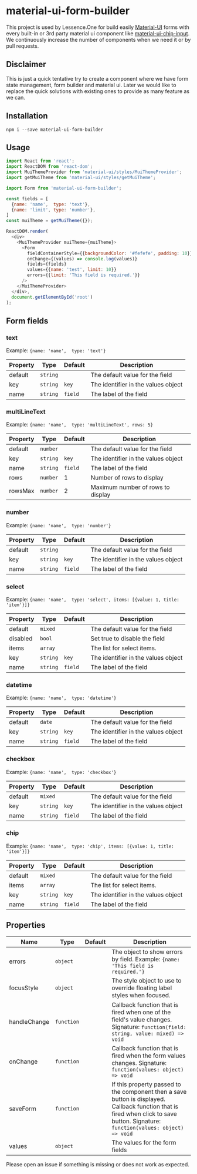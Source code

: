 # material-ui-form-builder
This project is used by Lessence.One for build easily [Material-UI][mui] forms with every built-in or 3rd party material ui component like [material-ui-chip-input][muichip]. We continuously increase the number of components when we need it or by pull requests.

## Disclaimer
This is just a quick tentative try to create a component where we have form state management, form builder and  material ui. Later we would like to replace the quick solutions with existing ones to provide as many feature as we can.

## Installation
```shell
npm i --save material-ui-form-builder
```

## Usage

```javascript
import React from 'react';
import ReactDOM from 'react-dom';
import MuiThemeProvider from 'material-ui/styles/MuiThemeProvider';
import getMuiTheme from 'material-ui/styles/getMuiTheme';

import Form from 'material-ui-form-builder';

const fields = [
  {name: 'name',  type: 'text'},
  {name: 'limit', type: 'number'},
]
const muiTheme = getMuiTheme({});

ReactDOM.render(
  <div>
    <MuiThemeProvider muiTheme={muiTheme}>
      <Form
        fieldContainerStyle={{backgroundColor: '#fefefe', padding: 10}}
        onChange={(values) => console.log(values)}
        fields={fields}
        values={{name: 'test', limit: 10}}
        errors={{limit: 'This field is required.'}}
      />
    </MuiThemeProvider>
  </div>,
  document.getElementById('root')
);
```
## Form fields
### text
Example:
```{name: 'name',  type: 'text'}```

| Property | Type | Default | Description |
| --- | --- | --- | --- |
| default | `string` | | The default value for the field |
| key | `string` | `key` | The identifier in the values object |
| name | `string` | `field` | The label of the field |

### multiLineText
Example:
```{name: 'name',  type: 'multiLineText', rows: 5}```

| Property | Type | Default | Description |
| --- | --- | --- | --- |
| default | `number` | | The default value for the field |
| key | `string` | `key` | The identifier in the values object |
| name | `string` | `field` | The label of the field |
| rows | `number` | 1 | Number of rows to display |
| rowsMax | `number` | 2 | Maximum number of rows to display |

### number
Example:
```{name: 'name',  type: 'number'}```

| Property | Type | Default | Description |
| --- | --- | --- | --- |
| default | `string` | | The default value for the field |
| key | `string` | `key` | The identifier in the values object |
| name | `string` | `field` | The label of the field |

### select
Example:
```{name: 'name',  type: 'select', items: [{value: 1, title: 'item'}]}```

| Property | Type | Default | Description |
| --- | --- | --- | --- |
| default | `mixed` | | The default value for the field |
| disabled | `bool` | | Set true to disable the field |
| items | `array` | | The list for select items. |
| key | `string` | `key` | The identifier in the values object |
| name | `string` | `field` | The label of the field |

### datetime
Example:
```{name: 'name',  type: 'datetime'}```

| Property | Type | Default | Description |
| --- | --- | --- | --- |
| default | `date` | | The default value for the field |
| key | `string` | `key` | The identifier in the values object |
| name | `string` | `field` | The label of the field |

### checkbox
Example:
```{name: 'name',  type: 'checkbox'}```

| Property | Type | Default | Description |
| --- | --- | --- | --- |
| default | `mixed` | | The default value for the field |
| key | `string` | `key` | The identifier in the values object |
| name | `string` | `field` | The label of the field |

### chip
Example:
```{name: 'name',  type: 'chip', items: [{value: 1, title: 'item'}]}```

| Property | Type | Default | Description |
| --- | --- | --- | --- |
| default | `mixed` | | The default value for the field |
| items | `array` | | The list for select items. |
| key | `string` | `key` | The identifier in the values object |
| name | `string` | `field` | The label of the field |





## Properties
| Name | Type | Default | Description |
| --- | --- | --- | --- |
| errors | `object` | | The object to show errors by field. Example: `{name: 'This field is required.'}` |
| focusStyle | `object` | |The style object to use to override floating label styles when focused. |
| handleChange | `function` | | Callback function that is fired when one of the field's value changes. Signature: `function(field: string, value: mixed) => void` |
| onChange | `function` | | Callback function that is fired when the form values changes. Signature: `function(values: object) => void` |
| saveForm | `function` | | If this property passed to the component then a save button is displayed. Callback function that is fired when click to save button. Signature: `function(values: object) => void` |
| values | `object` | | The values for the form fields |


Please open an issue if something is missing or does not work as expected.


[mui]: http://www.material-ui.com/#/
[muichip]: https://github.com/TeamWertarbyte/material-ui-chip-input
